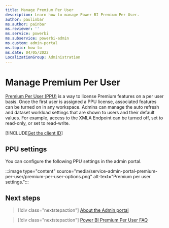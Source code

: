 ```yaml
---
title: Manage Premium Per User
description: Learn how to manage Power BI Premium Per User.
author: paulinbar
ms.author: painbar
ms.reviewer: ''
ms.service: powerbi
ms.subservice: powerbi-admin
ms.custom: admin-portal
ms.topic: how-to
ms.date: 04/05/2022
LocalizationGroup: Administration
---
```


# Manage Premium Per User

[Premium Per User (PPU)](../enterprise/service-premium-per-user-faq.yml) is a way to license Premium features on a per user basis. Once the first user is assigned a PPU license, associated features can be turned on in any workspace. Admins can manage the auto refresh and dataset workload settings that are shown to users and their default values. For example, access to the XMLA Endpoint can be turned off, set to read-only, or set to read-write.

[!INCLUDE[Get the client ID](../includes/admin-portal-settings.md)]

## PPU settings

You can configure the following PPU settings in the admin portal.

   :::image type="content" source="media/service-admin-portal-premium-per-user/premium-per-user-options.png" alt-text="Premium per user settings.":::

## Next steps

>[!div class="nextstepaction"]
>[About the Admin portal](service-admin-portal.md)

>[!div class="nextstepaction"]
>[Power BI Premium Per User FAQ](../enterprise/service-premium-per-user-faq.yml)
